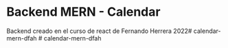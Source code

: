# Backend MERN - Calendar

Backend creado en el curso de react de Fernando Herrera 2022#   c a l e n d a r - m e r n - d f a h  
 #   c a l e n d a r - m e r n - d f a h  
 